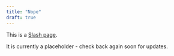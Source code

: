 ```yaml
---
title: "Nope"
draft: true
---
```


This is a [Slash page](https://slashpages.net/#nope).

It is currently a placeholder - check back again soon for updates.
